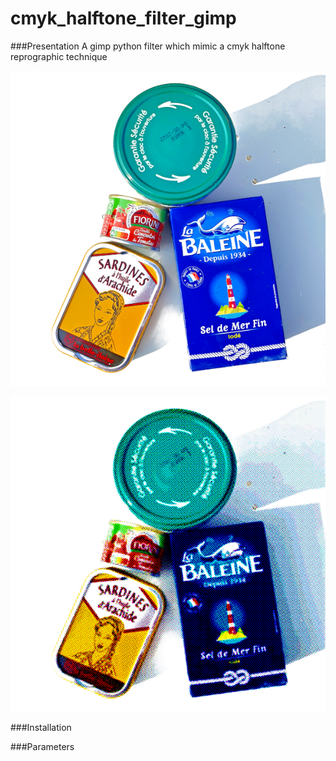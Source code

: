 # cmyk_halftone_filter_gimp
###Presentation
A gimp python filter which mimic a cmyk halftone reprographic technique

![alt text](./epicerie_600.png "before")

![alt text](./epicerie_cmyk_600.png "after")



###Installation

###Parameters

